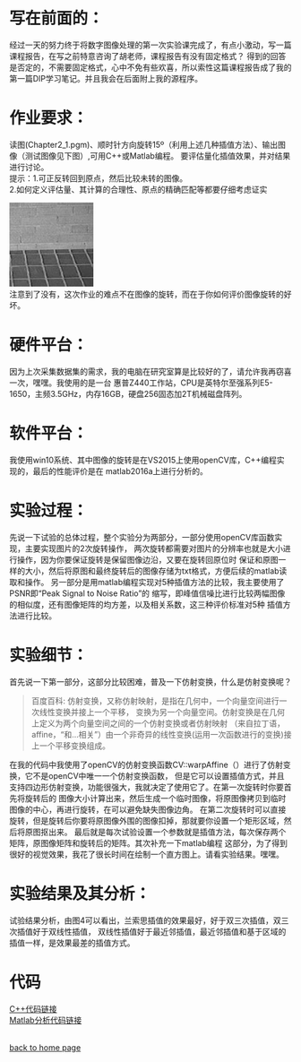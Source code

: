 # 写在前面的：
经过一天的努力终于将数字图像处理的第一次实验课完成了，有点小激动，写一篇课程报告，在写之前特意咨询了胡老师，课程报告有没有固定格式？
得到的回答是否定的，不需要固定格式，心中不免有些欢喜，所以索性这篇课程报告成了我的第一篇DIP学习笔记。并且我会在后面附上我的源程序。
# 作业要求：
读图(Chapter2_1.pgm)、顺时针方向旋转15º（利用上述几种插值方法）、输出图像（测试图像见下图）,可用C++或Matlab编程。
要评估量化插值效果，并对结果进行讨论。
<br>提示：1.可正反转回到原点，然后比较未转的图像。
<br>2.如何定义评估量、其计算的合理性、原点的精确匹配等都要仔细考虑证实

<img width="150" height="150" src="/assets/img/Chaper2_1.jpg" />
<br>注意到了没有，这次作业的难点不在图像的旋转，而在于你如何评价图像旋转的好坏。

# 硬件平台：

因为上次采集数据集的需求，我的电脑在研究室算是比较好的了，请允许我再窃喜一次，嘿嘿。我使用的是一台
惠普Z440工作站，CPU是英特尔至强系列E5-1650，主频3.5GHz，内存16GB，硬盘256固态加2T机械磁盘阵列。

# 软件平台：

我使用win10系统、其中图像的旋转是在VS2015上使用openCV库，C++编程实现的，最后的性能评价是在
matlab2016a上进行分析的。

# 实验过程：

先说一下试验的总体过程，整个实验分为两部分，一部分使用openCV库函数实现，主要实现图片的2次旋转操作，
两次旋转都需要对图片的分辨率也就是大小进行操作，因为你要保证旋转是保留图像边沿，又要在旋转回原位时
保证和原图一样的大小，然后将原图和最终旋转后的图像存储为txt格式，方便后续的matlab读取和操作。
另一部分是用matlab编程实现对5种插值方法的比较，我主要使用了PSNR即“Peak Signal to Noise Ratio”的
缩写，即峰值信噪比进行比较两幅图像的相似度，还有图像矩阵的均方差，以及相关系数，这三种评价标准对5种
插值方法进行比较。

# 实验细节：

首先说一下第一部分，这部分比较困难，普及一下仿射变换，什么是仿射变换呢？
>百度百科: 仿射变换，又称仿射映射，是指在几何中，一个向量空间进行一次线性变换并接上一个平移，
>变换为另一个向量空间。仿射变换是在几何上定义为两个向量空间之间的一个仿射变换或者仿射映射
>（来自拉丁语，affine，“和…相关”）由一个非奇异的线性变换(运用一次函数进行的变换)接上一个平移变换组成。

在我的代码中我使用了openCV的仿射变换函数CV::warpAffine（）进行了仿射变换，它不是openCV中唯一一个仿射变换函数，
但是它可以设置插值方式，并且支持四边形仿射变换，功能很强大，我就决定了使用它了。在第一次旋转时你要首先将旋转后的
图像大小计算出来，然后生成一个临时图像，将原图像拷贝到临时图像的中心，再进行旋转，在可以避免缺失图像边角。
在第二次旋转时可以直接旋转，但是旋转后你要将原图像外围的图像扣掉，那就要你设置一个矩形区域，然后将原图抠出来。
最后就是每次试验设置一个参数就是插值方法，每次保存两个矩阵，原图像矩阵和旋转后的矩阵。其次补充一下matlab编程
这部分，为了得到很好的视觉效果，我花了很长时间在绘制一个直方图上。请看实验结果。嘿嘿。

# 实验结果及其分析：
试验结果分析，由图4可以看出，兰索思插值的效果最好，好于双三次插值，双三次插值好于双线性插值，
双线性插值好于最近邻插值，最近邻插值和基于区域的插值一样，是效果最差的插值方式。

# 代码
[C++代码链接](https://github.com/ZQSIAT/blog_code/blob/master/DIP%20Chapter2_1%20image%20rotation/image_rotation.cpp)
<br>[Matlab分析代码链接](https://github.com/ZQSIAT/blog_code/blob/master/DIP%20Chapter2_1%20image%20rotation/data%20analysis.m)


<br>[back to home page](./..)